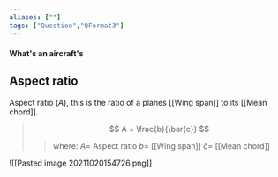 ```yaml
---
aliases: [""]
tags: ["Question","QFormat3"]
---
```


#### What's an aircraft's
## Aspect ratio
Aspect ratio ($A$), this is the ratio of a planes [[Wing span]] to its [[Mean chord]].

> $$ A = \frac{b}{\bar{c}} $$ 
>> where:
>> $A =$ Aspect ratio
>> $b =$ [[Wing span]]
>> $\bar{c} =$ [[Mean chord]]

![[Pasted image 20211020154726.png]]
